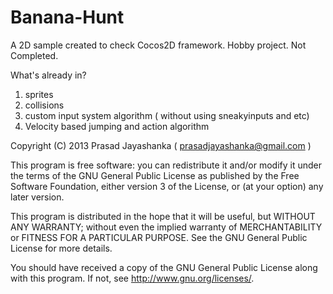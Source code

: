 Banana-Hunt
===========

A 2D sample created to check Cocos2D framework. Hobby project. Not Completed. 

What's already in?

1) sprites
2) collisions
3) custom input system algorithm ( without using sneakyinputs and etc)
3) Velocity based jumping and action algorithm


Copyright (C) 2013 Prasad Jayashanka ( prasadjayashanka@gmail.com )

This program is free software: you can redistribute it and/or modify it under the terms of the GNU General 
Public License as published by the Free Software Foundation, either version 3 of the License, or (at your option) 
any later version.

This program is distributed in the hope that it will be useful, but WITHOUT ANY WARRANTY; 
without even the implied warranty of MERCHANTABILITY or FITNESS FOR A PARTICULAR PURPOSE. 
See the GNU General Public License for more details.

You should have received a copy of the GNU General Public License along with this program. 
If not, see http://www.gnu.org/licenses/.
